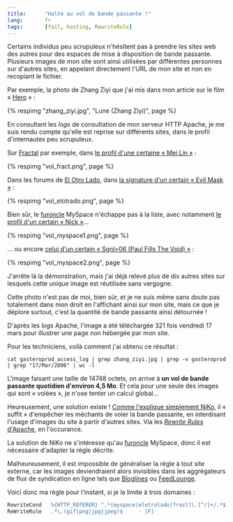```yaml
--- 
title:      "Halte au vol de bande passante !" 
lang:       fr 
tags:       [fail, hosting, RewriteRule]
---
```


Certains individus peu scrupuleux n'hésitent pas à prendre les sites web des autres pour des espaces de mise à disposition de bande passante. Plusieurs images de mon site sont ainsi utilisées par différentes personnes sur d'autres sites, en appelant directement l'URL de mon site et non en recopiant le fichier.

Par exemple, la photo de Zhang Ziyi que j'ai mis dans mon article sur le film « [Hero](/2003/10/hero.html) » :

{% respimg "zhang_ziyi.jpg", "Lune (Zhang Ziyi)", page %}

En consultant les *logs* de consultation de mon serveur HTTP Apache, je me suis rendu compte qu'elle est reprise sur différents sites, dans le profil d'internautes peu scrupuleux.

Sur [Fractal](http://www.fract.org/) par exemple, dans [le profil d'une certaine « Mei Lin »](http://www.fract.org/game/popup/popup.php?cazid=18740&caztyp=1) :

{% respimg "vol_fract.png", page %}

Dans les forums de [El Otro Lado](http://www.elotrolado.net/), dans [la signature d'un certain « Evil Mask »](http://www.elotrolado.net/showthread.php?s=e9641aba363ea6b5f31c0d7ac2a5d199&postid=1704174210#post1704174210) :

{% respimg "vol_elotrado.png", page %}

Bien sûr, le [furoncle](http://www.myspace.com/) MySpace n'échappe pas à la liste, avec notamment [le profil d'un certain « Nick »](http://profile.myspace.com/index.cfm?fuseaction=user.viewprofile&friendID=3871726)…

{% respimg "vol_myspace1.png", page %}

… ou encore [celui d'un certain « Sgnl>06 (Paul Fills The Void) »](http://www.myspace.com/newyorkslave) :

{% respimg "vol_myspace2.png", page %}

J'arrête là la démonstration, mais j'ai déjà relevé plus de dix autres sites sur lesquels cette unique image est réutilisée sans vergogne.

Cette photo n'est pas de moi, bien sûr, et je ne suis même sans doute pas totalement dans mon droit en l'affichant ainsi sur mon site, mais ce que je déplore surtout, c'est la quantité de bande passante ainsi détournée !

D'après les *logs* Apache, l'image a été téléchargée 321 fois vendredi 17 mars pour illustrer une page non hébergée par mon site.

Pour les techniciens, voilà comment j'ai obtenu ce résultat :

```shell
cat gasteroprod_access_log | grep zhang_ziyi.jpg | grep -v gasteroprod | grep "17/Mar/2006" | wc -l
```

L'image faisant une taille de 14748 octets, on arrive à **un vol de bande passante quotidien d'environ 4,5 Mo**. Et cela pour une seule des images qui sont « volées », je n'ose tenter un calcul global…

Heureusement, une solution existe ! [Comme l'explique simplement NiKo](http://www.prendreuncafe.com/blog/2006/03/19/417-note-en-passant), il « suffit » d'empêcher les méchants de voler la bande passante, en interdisant l'usage d'images du site à partir d'autres sites. Via les [*Rewrite Rules* d'Apache](http://httpd.apache.org/docs/1.3/mod/mod_rewrite.html), en l'occurance.

La solution de NiKo ne s'intéresse qu'au [furoncle](http://www.myspace.com/) MySpace, donc il est nécessaire d'adapter la règle décrite.

Malheureusement, il est impossible de généraliser la règle à tout site externe, car les images deviendraient alors invisibles dans les aggrégateurs de flux de syndication en ligne tels que [Bloglines](http://www.bloglines.com/) ou [FeedLounge](/2006/01/feedlounge-s-ouvre-enfin-au-public-impatient-et-enterre-directement-ses-concurrents.html).

Voici donc ma règle pour l'instant, si je la limite à trois domaines :

```apache
RewriteCond   %{HTTP_REFERER} ^.*(myspace|elotrolado|fract)\.[^/]+/.*$ [NC]
ReWriteRule   .*\.(gif|png|jpg|jpeg)$     - [F]
```
